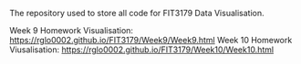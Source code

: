 The repository used to store all code for FIT3179 Data Visualisation. 

Week 9 Homework Visualisation: https://rglo0002.github.io/FIT3179/Week9/Week9.html
Week 10 Homework Viusalisation: https://rglo0002.github.io/FIT3179/Week10/Week10.html
